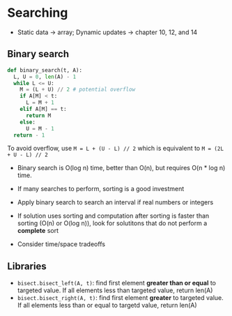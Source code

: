 # Searching

- Static data -> array; Dynamic updates -> chapter 10, 12, and 14

## Binary search

```python
def binary_search(t, A):
  L, U = 0, len(A) - 1
  while L <= U:
    M = (L + U) // 2 # potential overflow
    if A[M] < t:
      L = M + 1
    elif A[M] == t:
      return M
    else:
      U = M - 1
  return - 1
```

To avoid overflow, use `M = L + (U - L) // 2` which is equivalent to `M = (2L + U - L) // 2`

- Binary search is O(log n) time, better than O(n), but requires O(n \* log n) time.
- If many searches to perform, sorting is a good investment

- Apply binary search to search an interval if real numbers or integers
- If solution uses sorting and computation after sorting is faster than sorting (O(n) or O(log n)), look for solutitons that do not perform a **complete** sort
- Consider time/space tradeoffs

## Libraries

- `bisect.bisect_left(A, t)`: find first element **greater than or equal** to targeted value. If all elements less than targeted value, return len(A)
- `bisect.bisect_right(A, t)`: find first element **greater** to targeted value. If all elements less than or equal to targetd value, return len(A)
